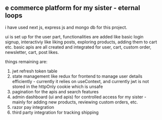 ## e commerce platform for my sister - eternal loops

i have used next js, express js and mongo db for this project.

ui is set up for the user part,
functionalities are added like basic login signup, interactiviy like liking posts, exploring products, adding them to cart etc.
basic apis are all created and integrated for user, cart, custom order, newsletter, cart, post likes.

things remaining are:

1. jwt refresh token table
2. state management like redux for frontend to manage user details efficiently - currently it relies on useContext, and currently jwt is not stored in the httpOnly cookie which is unsafe
3. pagination for the apis and search features
4. admin dashboard (ui and apis) for controlled access for my sister - mainly for adding new products, reviewing custom orders, etc.
5. razor pay integration
6. third party integration for tracking shipping
